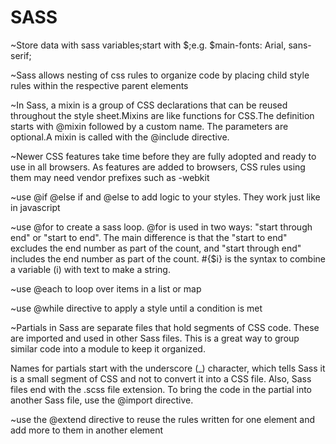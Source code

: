 # SASS
~Store data with sass variables;start with $;e.g. $main-fonts: Arial, sans-serif;

~Sass allows nesting of css rules to organize code by placing child style rules within the respective parent elements

~In Sass, a mixin is a group of CSS declarations that can be reused throughout the style sheet.Mixins are like functions for CSS.The definition starts with @mixin followed by a custom name. The parameters are optional.A mixin is called with the @include directive.

~Newer CSS features take time before they are fully adopted and ready to use in all browsers. As features are added to browsers, CSS rules using them may need vendor prefixes such as -webkit

~use @if @else if and @else to add logic to your styles. They work just like in javascript

~use @for to create a sass loop.
@for is used in two ways: "start through end" or "start to end". The main difference is that the "start to end" excludes the end number as part of the count, and "start through end" includes the end number as part of the count.
#{$i} is the syntax to combine a variable (i) with text to make a string.

~use @each to loop over items in a list or map

~use @while directive to apply a style until  a condition is met

~Partials in Sass are separate files that hold segments of CSS code. These are imported and used in other Sass files. This is a great way to group similar code into a module to keep it organized.

Names for partials start with the underscore (_) character, which tells Sass it is a small segment of CSS and not to convert it into a CSS file. Also, Sass files end with the .scss file extension. To bring the code in the partial into another Sass file, use the @import directive.

~use the @extend directive to reuse the rules written for one element and add more to them in another element

